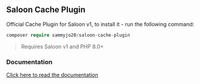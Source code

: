 ## Saloon Cache Plugin

Official Cache Plugin for Saloon v1, to install it - run the following command:

```php
composer require sammyjo20/saloon-cache-plugin
```
>Requires Saloon v1 and PHP 8.0+

### Documentation

[Click here to read the documentation](https://docs.saloon.dev/)
